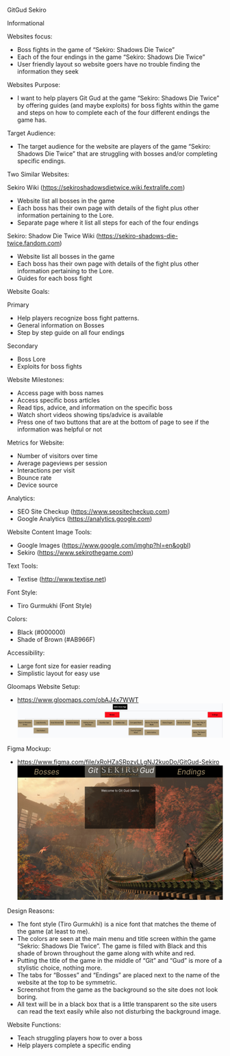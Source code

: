 ﻿GitGud Sekiro

Informational   


Websites focus: 
* Boss fights in the game of “Sekiro: Shadows Die Twice”
* Each of the four endings in the game “Sekiro: Shadows Die Twice”
* User friendly layout so website goers have no trouble finding the information they seek


Websites Purpose: 
* I want to help players Git Gud at the game “Sekiro: Shadows Die Twice” by offering guides (and maybe exploits) for boss fights within the game and steps on how to complete each of the four different endings the game has.  


Target Audience: 
* The target audience for the website are players of the game “Sekiro: Shadows Die Twice” that are struggling with bosses and/or completing specific endings. 


Two Similar Websites:


Sekiro Wiki (https://sekiroshadowsdietwice.wiki.fextralife.com) 
* Website list all bosses in the game
* Each boss has their own page with details of the fight plus other information pertaining to the Lore. 
* Separate page where it list all steps for each of the four endings 


Sekiro: Shadow Die Twice Wiki (https://sekiro-shadows-die-twice.fandom.com)
* Website list all bosses in the game
* Each boss has their own page with details of the fight plus other information pertaining to the Lore. 
* Guides for each boss fight 


Website Goals: 


Primary 
* Help players recognize boss fight patterns. 
* General information on Bosses
* Step by step guide on all four endings


Secondary 
* Boss Lore 
* Exploits for boss fights 


Website Milestones:
* Access page with boss names
* Access specific boss articles 
* Read tips, advice, and information on the specific boss
* Watch short videos showing tips/advice is available
* Press one of two buttons that are at the bottom of page to see if the information was helpful or not


Metrics for Website:
* Number of visitors over time
* Average pageviews per session 
* Interactions per visit 
* Bounce rate 
* Device source 


Analytics: 
* SEO Site Checkup (https://www.seositecheckup.com)
* Google Analytics (https://analytics.google.com) 


Website Content
Image Tools: 
* Google Images (https://www.google.com/imghp?hl=en&ogbl) 
* Sekiro (https://www.sekirothegame.com) 


Text Tools: 
* Textise (http://www.textise.net)

Font Style:
* Tiro Gurmukhi (Font Style)


Colors: 
* Black (#000000)
* Shade of Brown (#AB966F)


Accessibility: 
* Large font size for easier reading 
* Simplistic layout for easy use


Gloomaps Website Setup: 
* https://www.gloomaps.com/obAJ4x7WWT 
![Figma Mockup](https://github.com/AGV21/GitGud-Sekiro.M2/blob/09d239802f8f5fa9ea0d3694966c35bed909fa5a/Screen%20Shot%202022-08-17%20at%2011.21.52%20AM.png)
  



Figma Mockup:
* https://www.figma.com/file/xRoHZaSRpzvLLgNJ2kuoDo/GitGud-Sekiro 
![Figma Mockup](https://github.com/AGV21/GitGud-Sekiro.M2/blob/6f289a7877bcf2d17d64e31f10b0356e974c4120/Screen%20Shot%202022-08-17%20at%2010.25.32%20AM.png)
  



Design Reasons: 
* The font style (Tiro Gurmukhi) is a nice font that matches the theme of the game (at least to me). 
* The colors are seen at the main menu and title screen within the game “Sekrio: Shadows Die Twice”. The game is filled with Black and this shade of brown throughout the game along with white and red. 
* Putting the title of the game in the middle of “Git” and “Gud” is more of a stylistic choice, nothing more. 
* The tabs for “Bosses” and “Endings” are placed next to the name of the website at the top to be symmetric.
* Screenshot from the game as the background so the site does not look boring.
* All text will be in a black box that is a little transparent so the site users can read the text easily while also not disturbing the background image.

Website Functions:
* Teach struggling players how to over a boss
* Help players complete a specific ending
